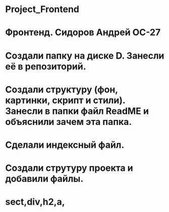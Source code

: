 # Project_Frontend
# Фронтенд. Сидоров Андрей ОС-27
# Создали папку на диске D. Занесли её в репозиторий. 
# Создали структуру (фон, картинки, скрипт и стили). Занесли в папки файл ReadME и объяснили зачем эта папка.
# Сделали индексный файл.
# Создали струтуру проекта и добавили файлы.
# sect,div,h2,a, 
